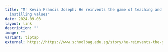 ```yaml
---
title: "Mr Kevin Francis Joseph: He reinvents the game of teaching and
  instilling values"
date: 2024-09-03
layout: link
description: ""
image: ""
variant: tiptap
external: https://https://www.schoolbag.edu.sg/story/he-reinvents-the-game-of-teaching-and-instilling-values/
---
```

